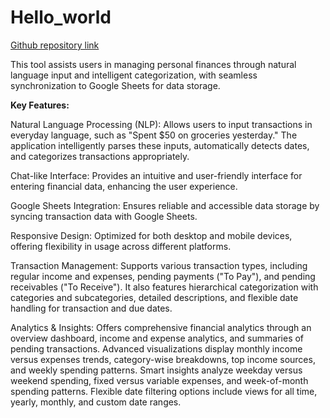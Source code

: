 # Hello_world
[Github repository link](https://github.com/Spritan/expense_tracker)

This tool assists users in managing personal finances through natural language input and intelligent categorization, with seamless synchronization to Google Sheets for data storage. 

**Key Features:**

Natural Language Processing (NLP): Allows users to input transactions in everyday language, such as "Spent $50 on groceries yesterday." The application intelligently parses these inputs, automatically detects dates, and categorizes transactions appropriately.​

Chat-like Interface: Provides an intuitive and user-friendly interface for entering financial data, enhancing the user experience.​

Google Sheets Integration: Ensures reliable and accessible data storage by syncing transaction data with Google Sheets.​

Responsive Design: Optimized for both desktop and mobile devices, offering flexibility in usage across different platforms.​

Transaction Management: Supports various transaction types, including regular income and expenses, pending payments ("To Pay"), and pending receivables ("To Receive"). It also features hierarchical categorization with categories and subcategories, detailed descriptions, and flexible date handling for transaction and due dates.​

Analytics & Insights: Offers comprehensive financial analytics through an overview dashboard, income and expense analytics, and summaries of pending transactions. Advanced visualizations display monthly income versus expenses trends, category-wise breakdowns, top income sources, and weekly spending patterns. Smart insights analyze weekday versus weekend spending, fixed versus variable expenses, and week-of-month spending patterns. Flexible date filtering options include views for all time, yearly, monthly, and custom date ranges.​

